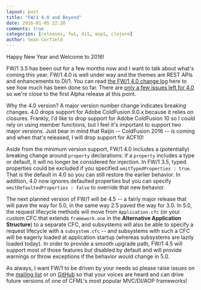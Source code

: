 ```yaml
---
layout: post
title: "FW/1 4.0 and Beyond"
date: 2016-01-05 22:20
comments: true
categories: [releases, fw1, di1, aop1, clojure]
author: Sean Corfield
---
```

Happy New Year and Welcome to 2016!

FW/1 3.5 has been out for a few months now and I want to talk about what's coming this year.<!-- more -->
FW/1 4.0 is well under way and the themes are REST APIs and enhancements to DI/1. You can read [the FW/1 4.0 change log](http://framework-one.github.io/documentation/4.0/changes.html) here to see how much has been done so far. There are [only a few issues left for 4.0](https://github.com/framework-one/fw1/issues?q=is%3Aopen+is%3Aissue+milestone%3A4.0) so we're close to the first Alpha release at this point.

Why the 4.0 version? A major version number change indicates breaking changes. 4.0 drops support for Adobe ColdFusion 9.0.x because it relies on closures. Frankly, I'd like to drop support for Adobe ColdFusion 10 so I could rely on using member functions, but I feel it's important to support two major versions. Just bear in mind that Raijin -- ColdFusion 2016 -- is coming and when that's released, I will drop support for ACF10!

Aside from the minimum version support, FW/1 4.0 includes a (potentially) breaking change around `property` declarations: if a `property` includes a type or default, it will no longer be considered for injection. In FW/1 3.5, typed properties could be excluded if you specified `omitTypedProperties : true`. That is the default in 4.0 so you can still restore the earlier behavior. In addition, 4.0 now ignores defaulted properties but you can specify `omitDefaultedProperties : false` to override that new behavior.

The next planned version of FW/1 will be 4.5 -- a fairly major release that will pave the way for 5.0, in the same way 2.5 paved the way for 3.0. In 5.0, the request lifecycle methods will move from `Application.cfc` (or your custom CFC that extends `framework.one` in the **Alternative Application Structure**) to a separate CFC, and subsystems will also be able to specify a request lifecycle with a `subsystem.cfc` -- and subsystems with such a CFC will be eagerly loaded at application startup (whereas subsystems are lazily loaded today). In order to provide a smooth upgrade path, FW/1 4.5 will support most of those features but disabled by default and will provide warnings or throw exceptions if the behavior would change in 5.0.

As always, I want FW/1 to be driven by your needs so please raise issues on the [mailing list](http://groups.google.com/group/framework-one/) or on [GitHub](https://github.com/framework-one/fw1) so that your voices are heard and can drive future versions of one of CFML's most popular MVC/DI/AOP frameworks!

